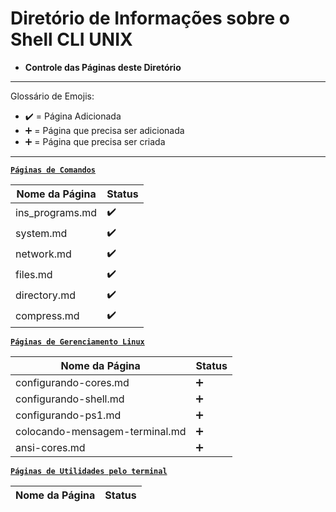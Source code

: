 # Diretório de Informações sobre o Shell CLI UNIX

* **Controle das Páginas deste Diretório**

---

Glossário de Emojis:

* :heavy_check_mark: = Página Adicionada
* :heavy_plus_sign: = Página que precisa ser adicionada
* :heavy_plus_sign: = Página que precisa ser criada

---

[**`Páginas de Comandos`**]()

Nome da Página|Status
|---|---|
ins_programs.md|:heavy_check_mark:
system.md|:heavy_check_mark:
network.md|:heavy_check_mark:
files.md|:heavy_check_mark:
directory.md|:heavy_check_mark:
compress.md|:heavy_check_mark:

[**`Páginas de Gerenciamento Linux`**]()

Nome da Página|Status
|---|---|
configurando-cores.md|:heavy_plus_sign:
configurando-shell.md|:heavy_plus_sign:
configurando-ps1.md|:heavy_plus_sign:
colocando-mensagem-terminal.md|:heavy_plus_sign:
ansi-cores.md|:heavy_plus_sign:

[**`Páginas de Utilidades pelo terminal`**]()

Nome da Página|Status
|---|---|
